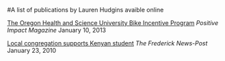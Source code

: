 #A list of publications by Lauren Hudgins avaible online

<a href="http://positiveimpactmagazine.pccopilots.com/2013/01/10/the-oregon-health-and-science-university-bike-incentive-program/#.Uy_RNVFQ_5o" target="_blank">The Oregon Health and Science University Bike Incentive Program</a>
*Positive Impact Magazine* January 10, 2013

<a href="http://www.fredericknewspost.com/archive/article_e8b4fff7-98c8-55ec-aab7-312f24f656dd.html" target="_blank">Local congregation supports Kenyan student</a> *The Frederick News-Post* January 23, 2010